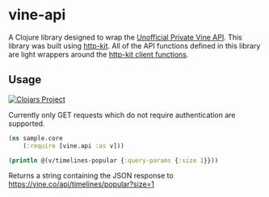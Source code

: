 # vine-api

A Clojure library designed to wrap the [Unofficial Private Vine API](https://github.com/VineAPI/VineAPI/blob/master/endpoints.md). This library was built using [http-kit](https://github.com/http-kit/http-kit). All of the API functions defined in this library are light wrappers around the [http-kit client functions](http://www.http-kit.org/client.html).

## Usage

[![Clojars Project](http://clojars.org/vine-api/latest-version.svg)](http://clojars.org/vine-api)

Currently only GET requests which do not require authentication are supported.

``` clojure
(ns sample.core
    (:require [vine.api :as v]))

(println @(v/timelines-popular {:query-params {:size 1}}))
```

Returns a string containing the JSON response to https://vine.co/api/timelines/popular?size=1

